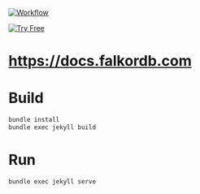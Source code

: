 [![Workflow](https://github.com/FalkorDB/docs/actions/workflows/pages/pages-build-deployment/badge.svg?branch=main)](https://github.com/FalkorDB/docs/actions/workflows/pages/pages-build-deployment)

[![Try Free](https://img.shields.io/badge/Try%20Free-FalkorDB%20Cloud-FF8101?labelColor=FDE900&style=for-the-badge&link=https://app.falkordb.cloud)](https://app.falkordb.cloud)



# https://docs.falkordb.com



# Build

```bash
bundle install
bundle exec jekyll build
```

# Run

```bash
bundle exec jekyll serve
```